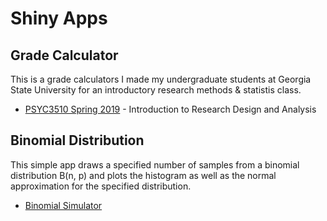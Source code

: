 # Shiny Apps

## Grade Calculator

This is a grade calculators I made my undergraduate students at Georgia State University for an introductory research methods & statistis class.

- [PSYC3510 Spring 2019](https://jwatzek.shinyapps.io/grades3510_s2019/) - Introduction to Research Design and Analysis

## Binomial Distribution

This simple app draws a specified number of samples from a binomial distribution B(n, p) and plots the histogram as well as the normal approximation for the specified distribution.

- [Binomial Simulator](https://jwatzek.shinyapps.io/binom_app/)
